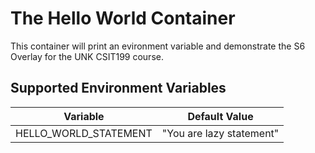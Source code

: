 # The Hello World Container
This container will print an evironment variable and demonstrate the S6 Overlay for the UNK CSIT199 course.

## Supported Environment Variables
| Variable | Default Value |
| ----- | ------ |
| HELLO_WORLD_STATEMENT | "You are lazy statement" |
